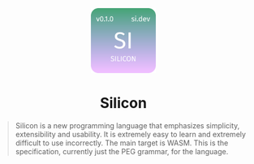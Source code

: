 <p align="center">
  <img src="assets/si.svg" height="128px" width="128px" />
</p>

<h1 align="center">Silicon</h1>

> Silicon is a new programming language that emphasizes simplicity, extensibility and usability. It is extremely easy to learn and extremely difficult to use incorrectly. The main target is WASM. This is the specification, currently just the PEG grammar, for the language. 
